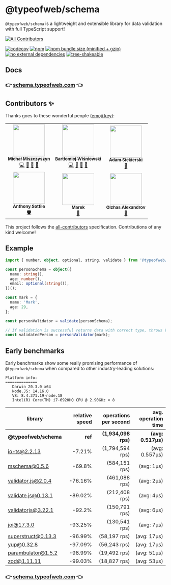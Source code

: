 # @typeofweb/schema

`@typeofweb/schema` is a lightweight and extensible library for data validation with full TypeScript support!

<!-- ALL-CONTRIBUTORS-BADGE:START - Do not remove or modify this section -->
[![All Contributors](https://img.shields.io/badge/all_contributors-6-orange.svg?style=flat-square)](#contributors-)
<!-- ALL-CONTRIBUTORS-BADGE:END -->

[![codecov](https://codecov.io/gh/typeofweb/schema/branch/main/graph/badge.svg?token=6DNCIHEEUO)](https://codecov.io/gh/typeofweb/schema)
[![npm](https://img.shields.io/npm/v/@typeofweb/schema.svg)](https://www.npmjs.com/package/@typeofweb/schema)
[![npm bundle size (minified + gzip)](https://badgen.net/bundlephobia/minzip/@typeofweb/schema)](https://bundlephobia.com/result?p=@typeofweb/schema)
[![no external dependencies](https://badgen.net/bundlephobia/dependency-count/@typeofweb/schema)](https://bundlephobia.com/result?p=@typeofweb/schema)
[![tree-shakeable](https://badgen.net/bundlephobia/tree-shaking/@typeofweb/schema)](https://bundlephobia.com/result?p=@typeofweb/schema)

## Docs

### 👉 [schema.typeofweb.com](https://schema.typeofweb.com/) 👈

## Contributors ✨

Thanks goes to these wonderful people ([emoji key](https://allcontributors.org/docs/en/emoji-key)):

<!-- ALL-CONTRIBUTORS-LIST:START - Do not remove or modify this section -->
<!-- prettier-ignore-start -->
<!-- markdownlint-disable -->
<table>
  <tr>
    <td align="center"><a href="https://typeofweb.com/"><img src="https://avatars0.githubusercontent.com/u/1338731?v=4?s=100" width="100px;" alt=""/><br /><sub><b>Michał Miszczyszyn</b></sub></a><br /><a href="https://github.com/typeofweb/schema/commits?author=mmiszy" title="Code">💻</a> <a href="#maintenance-mmiszy" title="Maintenance">🚧</a> <a href="#projectManagement-mmiszy" title="Project Management">📆</a> <a href="https://github.com/typeofweb/schema/pulls?q=is%3Apr+reviewed-by%3Ammiszy" title="Reviewed Pull Requests">👀</a></td>
    <td align="center"><a href="https://github.com/wisnie"><img src="https://avatars3.githubusercontent.com/u/47081011?v=4?s=100" width="100px;" alt=""/><br /><sub><b>Bartłomiej Wiśniewski</b></sub></a><br /><a href="https://github.com/typeofweb/schema/commits?author=wisnie" title="Code">💻</a> <a href="https://github.com/typeofweb/schema/pulls?q=is%3Apr+reviewed-by%3Awisnie" title="Reviewed Pull Requests">👀</a> <a href="https://github.com/typeofweb/schema/issues?q=author%3Awisnie" title="Bug reports">🐛</a> <a href="https://github.com/typeofweb/schema/commits?author=wisnie" title="Documentation">📖</a></td>
    <td align="center"><a href="https://github.com/AdamSiekierski"><img src="https://avatars0.githubusercontent.com/u/24841038?v=4?s=100" width="100px;" alt=""/><br /><sub><b>Adam Siekierski</b></sub></a><br /><a href="https://github.com/typeofweb/schema/pulls?q=is%3Apr+reviewed-by%3AAdamSiekierski" title="Reviewed Pull Requests">👀</a></td>
  </tr>
  <tr>
    <td align="center"><a href="https://github.com/asottile"><img src="https://avatars3.githubusercontent.com/u/1810591?v=4?s=100" width="100px;" alt=""/><br /><sub><b>Anthony Sottile</b></sub></a><br /><a href="#security-asottile" title="Security">🛡️</a></td>
    <td align="center"><a href="https://devalchemist.com"><img src="https://avatars.githubusercontent.com/u/1423385?v=4?s=100" width="100px;" alt=""/><br /><sub><b>Marek</b></sub></a><br /><a href="https://github.com/typeofweb/schema/commits?author=malydok" title="Documentation">📖</a></td>
    <td align="center"><a href="https://www.upwork.com/freelancers/~018e2d48fa8a42e825"><img src="https://avatars.githubusercontent.com/u/9992724?v=4?s=100" width="100px;" alt=""/><br /><sub><b>Olzhas Alexandrov</b></sub></a><br /><a href="https://github.com/typeofweb/schema/issues?q=author%3Ao-alexandrov" title="Bug reports">🐛</a></td>
  </tr>
</table>

<!-- markdownlint-restore -->
<!-- prettier-ignore-end -->

<!-- ALL-CONTRIBUTORS-LIST:END -->

This project follows the [all-contributors](https://github.com/all-contributors/all-contributors) specification. Contributions of any kind welcome!

## Example

```ts
import { number, object, optional, string, validate } from '@typeofweb/schema';

const personSchema = object({
  name: string(),
  age: number(),
  email: optional(string()),
})();

const mark = {
  name: 'Mark',
  age: 29,
};

const personValidator = validate(personSchema);

// If validation is successful returns data with correct type, throws ValidationError otherwise
const validatedPerson = personValidator(mark);
```

## Early benchmarks

Early benchmarks show some really promising performance of `@typeofweb/schema` when compared to other industry-leading solutions:

```
Platform info:
==============
   Darwin 20.3.0 x64
   Node.JS: 14.16.0
   V8: 8.4.371.19-node.18
   Intel(R) Core(TM) i7-6920HQ CPU @ 2.90GHz × 8
```

| library               | relative speed | operations per second | avg. operation time |
| --------------------- | -------------: | --------------------: | ------------------: |
| **@typeofweb/schema** |        **ref** |   **(1,934,098 rps)** |  **(avg: 0.517μs)** |
| io-ts@2.2.13          |         -7.21% |       (1,794,594 rps) |      (avg: 0.557μs) |
| mschema@0.5.6         |         -69.8% |         (584,151 rps) |          (avg: 1μs) |
| validator.js@2.0.4    |        -76.16% |         (461,088 rps) |          (avg: 2μs) |
| validate.js@0.13.1    |        -89.02% |         (212,408 rps) |          (avg: 4μs) |
| validatorjs@3.22.1    |         -92.2% |         (150,791 rps) |          (avg: 6μs) |
| joi@17.3.0            |        -93.25% |         (130,541 rps) |          (avg: 7μs) |
| superstruct@0.13.3    |        -96.99% |          (58,197 rps) |         (avg: 17μs) |
| yup@0.32.8            |        -97.09% |          (56,243 rps) |         (avg: 17μs) |
| parambulator@1.5.2    |        -98.99% |          (19,492 rps) |         (avg: 51μs) |
| zod@1.11.11           |        -99.03% |          (18,827 rps) |         (avg: 53μs) |

### 👉 [schema.typeofweb.com](https://schema.typeofweb.com/) 👈
